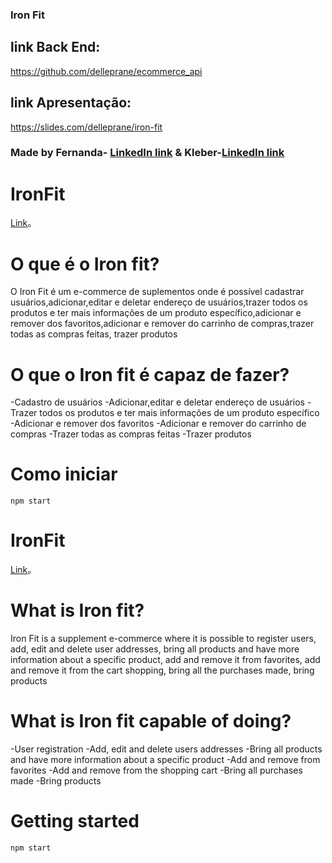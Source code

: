 ### Iron Fit

## link Back End: 
https://github.com/delleprane/ecommerce_api

## link Apresentação:
https://slides.com/delleprane/iron-fit

### Made by Fernanda- [LinkedIn link](https://www.linkedin.com/in/fernanda-delleprane/") & Kleber-[LinkedIn link](https://www.linkedin.com/in/bastoskp/")

# IronFit
[Link](https://loja-ironfitness.herokuapp.com/)。
# O que é o Iron fit?
 O Iron Fit é um e-commerce de suplementos onde é possível cadastrar usuários,adicionar,editar e deletar endereço de usuários,trazer todos os produtos e ter mais informações de um produto específico,adicionar e remover dos favoritos,adicionar e remover do carrinho de compras,trazer todas as compras feitas, trazer produtos
# O que o Iron fit é capaz de fazer?
-Cadastro de usuários
-Adicionar,editar e deletar endereço de usuários
-Trazer todos os produtos e ter mais informações de um produto específico
-Adicionar e remover dos favoritos
-Adicionar e remover do carrinho de compras
-Trazer todas as compras feitas
-Trazer produtos


# Como iniciar
    npm start



# IronFit
[Link](http://localhost/)。

# What is Iron fit?
 Iron Fit is a supplement e-commerce where it is possible to register users, add, edit and delete user addresses, bring all products and have more information about a specific product, add and remove it from favorites, add and remove it from the cart shopping, bring all the purchases made, bring products

# What is Iron fit capable of doing?
-User registration
-Add, edit and delete users addresses
-Bring all products and have more information about a specific product
-Add and remove from favorites
-Add and remove from the shopping cart
-Bring all purchases made
-Bring products
# Getting started
    npm start



